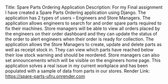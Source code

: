 Title: Spare Parts Ordering Application
Description: For my Final assignment I have created a Spare Parts Ordering application using Django. The application has 2 types of users – Engineers and Store Managers. The application allows engineers to search for and order spare parts required to fix their machines. Store managers will be able to view all orders placed by the engineers on their order dashboard and they can update the status of the order to alert engineers when their order is ready for collection. The application allows the Store Managers to create, update and delete parts as well as receipt stock in. They can view which parts have reached below their low stock warning and should be reordered. Store managers can also set announcements which will be visible on the engineers home page.
This application solves a real issue in my current workplace and has been populated with a sample of data from parts in our stores.
Render Link: https://spare-parts-ufru.onrender.com
